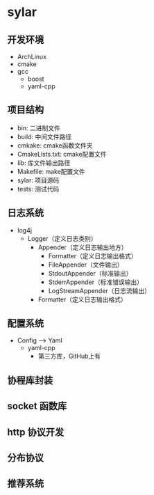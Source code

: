 # sylar

## 开发环境

* ArchLinux
* cmake
* gcc
  * boost
  * yaml-cpp

## 项目结构

* bin: 二进制文件
* build: 中间文件路径
* cmkake: cmake函数文件夹
* CmakeLists.txt: cmake配置文件
* lib: 库文件输出路径
* Makefile: make配置文件
* sylar: 项目源码
* tests: 测试代码

## 日志系统

- log4j
  - Logger（定义日志类别）
    - Appender（定义日志输出地方）
      - Formatter（定义日志输出格式）
      - FileAppender（文件输出）
      - StdoutAppender（标准输出）
      - StderrAppender（标准错误输出）
      - LogStreamAppender（日志流输出）
    - Formatter（定义日志输出格式）

## 配置系统

* Config --> Yaml
  * yaml-cpp
    * 第三方库，GitHub上有

## 协程库封装

## socket 函数库

## http 协议开发

## 分布协议

## 推荐系统
